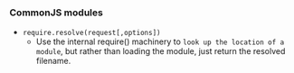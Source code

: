 <!--
abbrlink: xzgfrc3n
-->

### CommonJS modules

* `require.resolve(request[,options])`
  * Use the internal require() machinery to `look up the location of a module`, but rather than loading the module, just return the resolved filename.